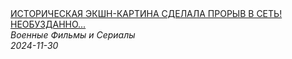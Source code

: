 <!--2024-11-30 12:00:50-->
<div class="yb">
  <a class="nodecor" href="/posts.html?filmy/istoricheskaya_ekshn-kartina_sdelala_proryv_v_set_neobuzdannoe_shoumejdu_jiznju_i_smertju">
    <img class="preview" data-videoid="g8SXWI2xFIY" src="https://i4.ytimg.com/vi/g8SXWI2xFIY/hqdefault.jpg" align="middle" alt="">
  </a>
  <div class="inlbl text">
    <a class="nodecor" href="/posts.html?filmy/istoricheskaya_ekshn-kartina_sdelala_proryv_v_set_neobuzdannoe_shoumejdu_jiznju_i_smertju">ИСТОРИЧЕСКАЯ ЭКШН-КАРТИНА СДЕЛАЛА ПРОРЫВ В СЕТЬ! НЕОБУЗДАННО...</a><br>
    <i class="smaller2">Военные Фильмы и Сериалы</i><br>
    <i class="smaller3">2024-11-30</i>
  </div>
</div>
